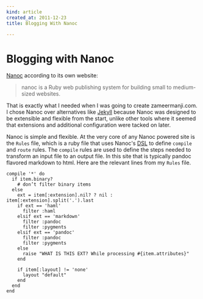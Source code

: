 ```yaml
---
kind: article
created_at: 2011-12-23
title: Blogging With Nanoc

---
```


# Blogging with Nanoc #

[Nanoc][nanoc] according to its own website:

> nanoc is a Ruby web publishing system for building small to medium-sized websites.

That is exactly what I needed when I was going to create zameermanji.com. I chose Nanoc
over alternatives like [Jekyll][jekyll] because Nanoc was designed to be extensible
and flexible from the start, unlike other tools where it seemed that extensions
and additional configuration were tacked on later.

Nanoc is simple and flexible. At the very core of any Nanoc powered site
is the `Rules` file, which is a ruby file that uses Nanoc's [DSL][dsl] to define `compile`
and `route` rules. The `compile` rules are used to define the steps needed to transform
an input file to an output file. In this site that is typically pandoc flavored
markdown to html. Here are the relevant lines from my `Rules` file.


~~~~~~~~~~~~~~~~~~~~~~~ {.ruby}
compile '*' do
  if item.binary?
    # don’t filter binary items
  else
    ext = item[:extension].nil? ? nil : item[:extension].split('.').last
    if ext == 'haml'
      filter :haml
    elsif ext == 'markdown'
      filter :pandoc
      filter :pygments
    elsif ext == 'pandoc'
      filter :pandoc
      filter :pygments
    else
      raise "WHAT IS THIS EXT? While processing #{item.attributes}"
    end

    if item[:layout] != 'none'
      layout "default"
    end
  end
end
~~~~~~~~~~~~~~~~~~~~~~~





[jekyll]: https://github.com/mojombo/jekyll
[nanoc]: http://nanoc.stoneship.org/
[dsl]: http://nanoc.stoneship.org/docs/api/3.2/Nanoc3/CompilerDSL.html




<!-- Nanoc is stupidly simple and flexible. Compared to [Jekyll][jekyll] and [Octopress][octopres], -->
<!-- it was designed for extensibility right out of the box. It is also really easy to configure. -->

<!-- ## My Configuration ## -->

<!-- ## Extending Nanoc ## -->



<!-- When I first set forward to create zameermanji.com -->

<!-- When I was creating zameermanji.com I thought it would be nice to make it a static site -->
<!-- and have a blog to go with it. -->


<!-- My first choice was to go with [Jekyll][jekyll] -->
<!-- which is *the* static site generator for programmers. I noticed however hat Jekyll -->
<!-- is very blog centric and didn't jive with my mental model on how a static site generator -->
<!-- should function. I then discovered [Nanoc][nanoc] which really fits with my mental model. -->



